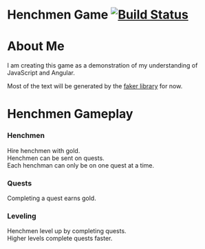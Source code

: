 Henchmen Game [![Build Status](https://travis-ci.org/StartingDreams/henchmen.svg?branch=master)](https://travis-ci.org/StartingDreams/henchmen)
===

# About Me
I am creating this game as a demonstration of my understanding of JavaScript and Angular.

Most of the text will be generated by the [faker library](https://github.com/Marak/faker.js) for now.


# Henchmen Gameplay  

### Henchmen
Hire henchmen with gold.  
Henchmen can be sent on quests.  
Each henchman can only be on one quest at a time.

### Quests
Completing a quest earns gold.

### Leveling
Henchmen level up by completing quests.  
Higher levels complete quests faster.

